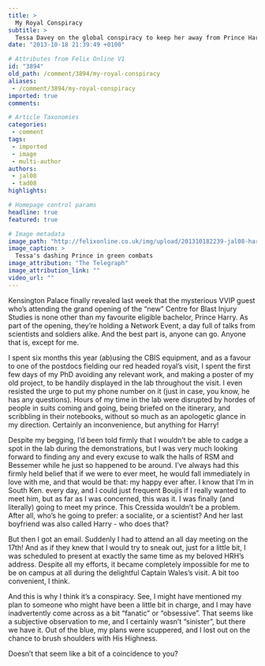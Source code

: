 ```yaml
---
title: >
  My Royal Conspiracy
subtitle: >
  Tessa Davey on the global conspiracy to keep her away from Prince Harry
date: "2013-10-18 21:39:49 +0100"

# Attributes from Felix Online V1
id: "3894"
old_path: /comment/3894/my-royal-conspiracy
aliases:
 - /comment/3894/my-royal-conspiracy
imported: true
comments:

# Article Taxonomies
categories:
 - comment
tags:
 - imported
 - image
 - multi-author
authors:
 - jal08
 - tad08
highlights:

# Homepage control params
headline: true
featured: true

# Image metadata
image_path: "http://felixonline.co.uk/img/upload/201310182239-jal08-harry.jpg"
image_caption: >
  Tessa's dashing Prince in green combats
image_attribution: "The Telegraph"
image_attribution_link: ""
video_url: ""
---
```


Kensington Palace finally revealed last week that the mysterious VVIP guest who’s attending the grand opening of the “new” Centre for Blast Injury Studies is none other than my favourite eligible bachelor, Prince Harry. As part of the opening, they’re holding a Network Event, a day full of talks from scientists and soldiers alike. And the best part is, anyone can go. Anyone that is, except for me.

I spent six months this year (ab)using the CBIS equipment, and as a favour to one of the postdocs fielding our red headed royal’s visit, I spent the first few days of my PhD avoiding any relevant work, and making a poster of my old project, to be handily displayed in the lab throughout the visit. I even resisted the urge to put my phone number on it (just in case, you know, he has any questions). Hours of my time in the lab were disrupted by hordes of people in suits coming and going, being briefed on the itinerary, and scribbling in their notebooks, without so much as an apologetic glance in my direction. Certainly an inconvenience, but anything for Harry!

Despite my begging, I’d been told firmly that I wouldn’t be able to cadge a spot in the lab during the demonstrations, but I was very much looking forward to finding any and every excuse to walk the halls of RSM and Bessemer while he just so happened to be around. I’ve always had this firmly held belief that if we were to ever meet, he would fall immediately in love with me, and that would be that: my happy ever after. I know that I’m in South Ken. every day, and I could just frequent Boujis if I really wanted to meet him, but as far as I was concerned, this was it. I was finally (and literally) going to meet my prince. This Cressida wouldn’t be a problem. After all, who’s he going to prefer: a socialite, or a scientist? And her last boyfriend was also called Harry - who does that?

But then I got an email. Suddenly I had to attend an all day meeting on the 17th! And as if they knew that I would try to sneak out, just for a little bit, I was scheduled to present at exactly the same time as my beloved HRH’s address. Despite all my efforts, it became completely impossible for me to be on campus at all during the delightful Captain Wales’s visit. A bit too convenient, I think.

And this is why I think it’s a conspiracy. See, I might have mentioned my plan to someone who might have been a little bit in charge, and I may have inadvertently come across as a bit “fanatic” or “obsessive”. That seems like a subjective observation to me, and I certainly wasn’t “sinister”, but there we have it. Out of the blue, my plans were scuppered, and I lost out on the chance to brush shoulders with His Highness.

Doesn’t that seem like a bit of a coincidence to you?
